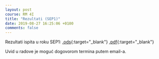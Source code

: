 ```yaml
---
layout: post
course: RM 4I
title: "Rezultati (SEP1)"
date: 2019-08-27 16:25:06 +0100
comments: false
---
```


Rezultati ispita u roku SEP1: 
[.ods](/courses/rm/results/2019_I/RM_4I_SEP1_2018_2019.ods){:target="_blank"} 
[.pdf](/courses/rm/results/2019_I/RM_4I_SEP1_2018_2019.pdf){:target="_blank"}

Uvid u radove je moguć dogovorom termina putem email-a.